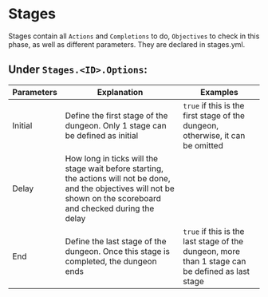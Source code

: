 # Stages

Stages contain all `Actions` and `Completions` to do, `Objectives` to check in this phase, as well as different parameters. They are declared in stages.yml.

## Under `Stages.<ID>.Options`:

<table data-full-width="false"><thead><tr><th>Parameters</th><th>Explanation</th><th>Examples</th></tr></thead><tbody><tr><td>Initial</td><td>Define the first stage of the dungeon. Only 1 stage can be defined as initial</td><td><code>true</code> if this is the first stage of the dungeon, otherwise, it can be omitted</td></tr><tr><td>Delay</td><td>How long in ticks will the stage wait before starting, the actions will not be done, and the objectives will not be shown on the scoreboard and checked during the delay</td><td></td></tr><tr><td>End</td><td>Define the last stage of the dungeon. Once this stage is completed, the dungeon ends</td><td><code>true</code> if this is the last stage of the dungeon, more than 1 stage can be defined as last stage</td></tr></tbody></table>

